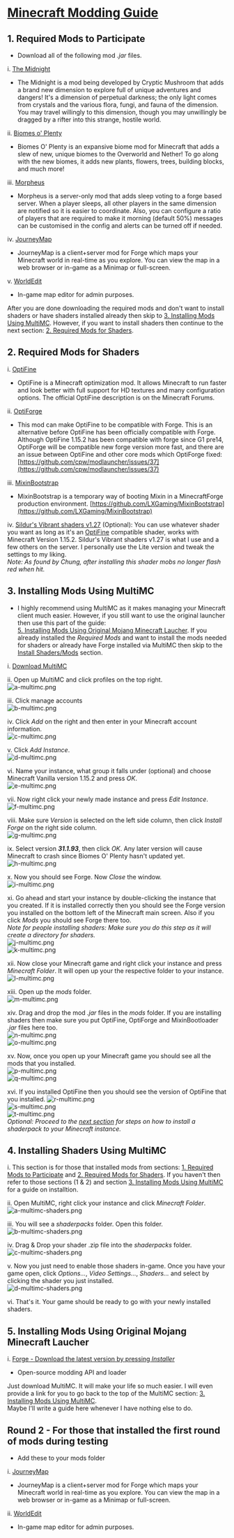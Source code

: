 # <ins>Minecraft Modding Guide</ins>  

## 1. Required Mods to Participate  
* Download all of the following mod _\.jar_ files.  

i. [The Midnight](https://www.curseforge.com/minecraft/mc-mods/the-midnight/files/2942601)  
* The Midnight is a mod being developed by Cryptic Mushroom that adds a brand new dimension to explore full of unique adventures and dangers\! It's a dimension of perpetual darkness; the only light comes from crystals and the various flora, fungi, and fauna of the dimension\. You may travel willingly to this dimension, though you may unwillingly be dragged by a rifter into this strange, hostile world\.  

ii. [Biomes o' Plenty](https://www.curseforge.com/minecraft/mc-mods/biomes-o-plenty/files/2957215)  
* Biomes O' Plenty is an expansive biome mod for Minecraft that adds a slew of new, unique biomes to the Overworld and Nether!  To go along with the new biomes, it adds new plants, flowers, trees, building blocks, and much more\!  

iii. [Morpheus](https://www.curseforge.com/minecraft/mc-mods/morpheus/files/2898972)  
* Morpheus is a server\-only mod that adds sleep voting to a forge based server\. When a player sleeps, all other players in the same dimension are notified so it is easier to coordinate\. Also, you can configure a ratio of players that are required to make it morning \(default 50%\) messages can be customised in the config and alerts can be turned off if needed\.  

iv. [JourneyMap](https://www.curseforge.com/minecraft/mc-mods/journeymap/files/2946765)
* JourneyMap is a client\+server mod for Forge which maps your Minecraft world in real-time as you explore\. You can view the map in a web browser or in-game as a Minimap or full-screen\.  

v. [WorldEdit](https://www.curseforge.com/minecraft/mc-mods/worldedit/files/2873556)
* In-game map editor for admin purposes\.

After you are done downloading the required mods and don't want to install shaders or have shaders installed already then skip to [3\. Installing Mods Using MultiMC](#3-installing-mods-using-multimc)\. However, if you want to install shaders then continue to the next section: [2\. Required Mods for Shaders](#2-required-mods-for-shaders)\.  

## 2. Required Mods for Shaders  
i. [OptiFine](https://optifine.net/adloadx?f=preview_OptiFine_1.15.2_HD_U_G1_pre16.jar)  
* OptiFine is a Minecraft optimization mod\. It allows Minecraft to run faster and look better with full support for HD textures and many configuration options\. The official OptiFine description is on the Minecraft Forums\.  

ii. [OptiForge](https://www.curseforge.com/minecraft/mc-mods/optiforge/files/2947809)  
* This mod can make OptiFine to be compatible with Forge\. This is an alternative before OptiFine has been officially compatible with Forge\. Although OptiFine 1\.15\.2 has been compatible with forge since G1 pre14, OptiForge will be compatible new forge version more fast, and there are an issue between OptiFine and other core mods which OptiForge fixed: [https://github.com/cpw/modlauncher/issues/37](https://github.com/cpw/modlauncher/issues/37)  

iii. [MixinBootstrap](https://www.curseforge.com/minecraft/mc-mods/mixinbootstrap/files/2939224)  
* MixinBootstrap is a temporary way of booting Mixin in a MinecraftForge production environment\. [https://github.com/LXGaming/MixinBootstrap](https://github.com/LXGaming/MixinBootstrap)  

iv. [Sildur's Vibrant shaders v1\.27](https://sildurs-shaders.github.io/downloads) \(Optional\): You can use whatever shader you want as long as it's an [OptiFine](https://optifine.net/adloadx?f=preview_OptiFine_1.15.2_HD_U_G1_pre16.jar) compatible shader, works with Minecraft Version 1\.15\.2\. Sildur's Vibrant shaders v1\.27 is what I use and a few others on the server\. I personally use the Lite version and tweak the settings to my liking\.  
_Note: As found by Chung, after installing this shader mobs no longer flash red when hit\._

## 3. Installing Mods Using MultiMC  
* I highly recommend using MultiMC as it makes managing your Minecraft client much easier. However, if you still want to use the original launcher then use this part of the guide:  
[5\. Installing Mods Using Original Mojang Minecraft Laucher](#5-installing-mods-using-original-mojang-minecraft-laucher)\. If you already installed the _Required Mods_ and want to install the mods needed for shaders or already have Forge installed via MultiMC then skip to the [Install Shaders/Mods](#install-shaders) section\.  

i. [Download MultiMC](https://multimc.org/#Download)  

ii. Open up MultiMC and click profiles on the top right\.  
![a-multimc.png](/screenshots/multimc/a-multimc.png)  

iii. Click manage accounts  
![b-multimc.png](/screenshots/multimc/b-multimc.png)  

iv. Click _Add_ on the right and then enter in your Minecraft account information\.  
![c-multimc.png](/screenshots/multimc/c-multimc.png)  

v. Click _Add Instance_\.  
![d-multimc.png](/screenshots/multimc/d-multimc.png)  

vi. Name your instance, what group it falls under \(optional\) and choose Minecraft Vanilla version 1\.15\.2 and press _OK_\.  
![e-multimc.png](/screenshots/multimc/e-multimc.png)  

vii. Now right click your newly made instance and press _Edit Instance_\.  
![f-multimc.png](/screenshots/multimc/f-multimc.png)  

viii. Make sure _Version_ is selected on the left side column, then click _Install Forge_ on the right side column\.  
![g-multimc.png](/screenshots/multimc/g-multimc.png)  

ix. Select version _**31\.1\.93**_, then click _OK_\. Any later version will cause Minecraft to crash since Biomes O' Plenty hasn't updated yet.  
![h-multimc.png](/screenshots/multimc/h-multimc.png)  

x. Now you should see Forge. Now _Close_ the window\.  
![i-multimc.png](/screenshots/multimc/i-multimc.png)  

xi. Go ahead and start your instance by double\-clicking the instance that you created\. If it is installed correctly then you should see the Forge version you installed on the bottom left of the Minecraft main screen\. Also if you click _Mods_ you should see Forge there too\.  
_Note for people installing shaders: Make sure you do this step as it will create a directory for shaders\._  
![j-multimc.png](/screenshots/multimc/j-multimc.png)   
![k-multimc.png](/screenshots/multimc/k-multimc.png)  

<a name="install-shaders"></a><a name="install-mods"></a>
xii. Now close your Minecraft game and right click your instance and press _Minecraft Folder_\. It will open up your the respective folder to your instance\.  
![l-multimc.png](/screenshots/multimc/l-multimc.png)  

xiii. Open up the _mods_ folder\.  
![m-multimc.png](/screenshots/multimc/m-multimc.png)  

xiv. Drag and drop the mod _\.jar_ files in the _mods_ folder\. If you are installing shaders then make sure you put OptiFine, OptiForge and MixinBootloader _\.jar_ files here too\.  
![n-multimc.png](/screenshots/multimc/n-multimc.png)  
![o-multimc.png](/screenshots/multimc/o-multimc.png)  

xv. Now, once you open up your Minecraft game you should see all the mods that you installed\.  
![p-multimc.png](/screenshots/multimc/p-multimc.png)  
![q-multimc.png](/screenshots/multimc/q-multimc.png)  

xvi. If you installed OptiFine then you should see the version of OptiFine that you installed\.
![r-multimc.png](/screenshots/multimc/r-multimc.png)  
![s-multimc.png](/screenshots/multimc/s-multimc.png)  
![t-multimc.png](/screenshots/multimc/t-multimc.png)  
_Optional: Proceed to the [next section](#4-installing-shaders-using-multimc) for steps on how to install a shaderpack to your Minecraft instance\._

## 4. Installing Shaders Using MultiMC
i. This section is for those that installed mods from sections: [1\. Required Mods to Participate](#1-required-mods-to-participate) and [2\. Required Mods for Shaders](#2-required-mods-for-shaders). If you haven't then refer to those sections \(1 & 2\) and section [3\. Installing Mods Using MultiMC](#3-installing-mods-using-multimc) for a guide on installtion\.  

ii. Open MultiMC, right click your instance and click _Minecraft Folder_\.  
![a-multimc-shaders.png](/screenshots/multimc/shaders/a-multimc-shaders.png)  

iii. You will see a _shaderpacks_ folder\. Open this folder\.  
![b-multimc-shaders.png](/screenshots/multimc/shaders/b-multimc-shaders.png)  

iv. Drag & Drop your shader \.zip file into the _shaderpacks_ folder\.  
![c-multimc-shaders.png](/screenshots/multimc/shaders/c-multimc-shaders.png)  

v. Now you just need to enable those shaders in\-game\. Once you have your game open, click _Options\.\.\._, _Video Settings\.\.\._, _Shaders\.\.\._ and select by clicking the shader you just installed\.  
![d-multimc-shaders.png](/screenshots/multimc/shaders/d-multimc-shaders.png)  

vi. That's it. Your game should be ready to go with your newly installed shaders\.

## 5. Installing Mods Using Original Mojang Minecraft Laucher  

i. [Forge - Download the latest version by pressing _Installer_](http://files.minecraftforge.net)  
* Open-source modding API and loader

Just download MultiMC\. It will make your life so much easier\. I will even provide a link for you to go back to the top of the MultiMC section: [3\. Installing Mods Using MultiMC](#3-installing-mods-using-multimc)\.  
Maybe I'll write a guide here whenever I have nothing else to do\.  

## Round 2 - For those that installed the first round of mods during testing
* Add these to your mods folder

i. [JourneyMap](https://www.curseforge.com/minecraft/mc-mods/journeymap/files/2946765)
* JourneyMap is a client\+server mod for Forge which maps your Minecraft world in real-time as you explore\. You can view the map in a web browser or in-game as a Minimap or full-screen\.  

ii. [WorldEdit](https://www.curseforge.com/minecraft/mc-mods/worldedit/files/2873556)
* In-game map editor for admin purposes\.
